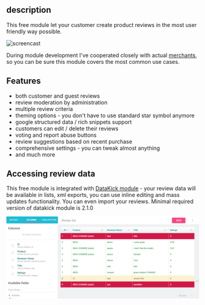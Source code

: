 ## description

This free module let your customer create product reviews in the most user friendly way possible.

![screencast](https://www.getdatakick.com/images/extras/revws-product-reviews/screencast.gif)

During module development I've cooperated closely with actual [merchants](https://forum.thirtybees.com/topic/1235/i-m-going-to-create-a-free-module), so you can be sure this module covers the most common use cases.

## Features

- both customer and guest reviews
- review moderation by administration
- multiple review criteria
- theming options - you don't have to use standard star symbol anymore
- google structured data / rich snippets support
- customers can edit / delete their reviews
- voting and report abuse buttons
- review suggestions based on recent purchase
- comprehensive settings - you can tweak almost anything
- and much more

## Accessing review data

This free module is integrated with [DataKick module](https://www.getdatakick.com/) - your review data will be available in lists, xml exports, you can use inline editing and mass updates functionality. You can even import your reviews. Minimal required version of datakick module is 2.1.0

![price alert datakick integration](images/image-5.png)
